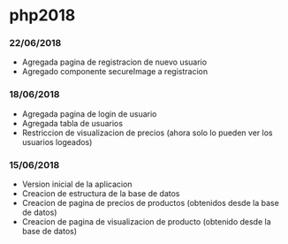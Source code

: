 # php2018

### 22/06/2018

* Agregada pagina de registracion de nuevo usuario 
* Agregado componente secureImage a registracion

### 18/06/2018

* Agregada pagina de login de usuario
* Agregada tabla de usuarios
* Restriccion de visualizacion de precios (ahora solo lo pueden ver los usuarios logeados)

### 15/06/2018

* Version inicial de la aplicacion
* Creacion de estructura de la base de datos
* Creacion de pagina de precios de productos (obtenidos desde la base de datos)
* Creacion de pagina de visualizacion de producto (obtenido desde la base de datos)